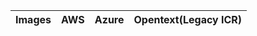 
Images                        |  AWS                      | Azure                     |Opentext(Legacy ICR)
:----------------------------:|:-------------------------:|:-------------------------:|:-------------------------:

